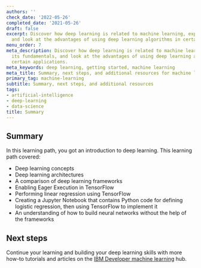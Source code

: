 ```yaml
---
authors: ''
check_date: '2022-05-26'
completed_date: '2021-05-26'
draft: false
excerpt: Discover how deep learning is related to machine learning, explore its fundamentals,
  and look at the advantages of using deep learning algorithms in certain applications.
menu_order: 7
meta_description: Discover how deep learning is related to machine learning, explore
  its fundamentals, and look at the advantages of using deep learning algorithms in
  certain applications.
meta_keywords: deep learning, getting started, machine learning
meta_title: Summary, next steps, and additional resources for machine learning
primary_tag: machine-learning
subtitle: Summary, next steps, and additional resources
tags:
- artificial-intelligence
- deep-learning
- data-science
title: Summary
---
```


## Summary

In this learning path, you got an introduction to deep learning. This learning path covered:

* Deep learning concepts
* Deep learning architectures
* A comparison of deep learning frameworks
* Enabling Eager Execution in TensorFlow
* Performing linear regression using TensorFlow
* Creating a Jupyter Notebook that contains Python code for defining logistic regression, then using TensorFlow to implement it
* An understanding of how to build neural networks without the help of the frameworks

## Next steps

Continue your learning and building your deep learning skills with more how-to tutorials and articles on the [IBM Developer machine learning](/technologies/deep-learning/) hub.